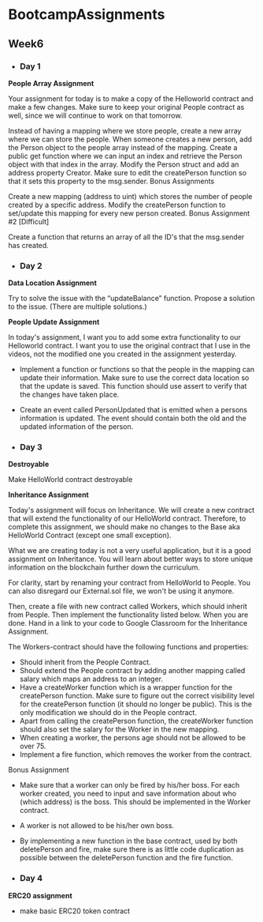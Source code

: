 # BootcampAssignments

## Week6

* ### Day 1

**People Array Assignment**

Your assignment for today is to make a copy of the Helloworld contract and make a few changes. Make sure to keep your original People contract as well, since we will continue to work on that tomorrow.

Instead of having a mapping where we store people, create a new array where we can store the people. 
When someone creates a new person, add the Person object to the people array instead of the mapping.
Create a public get function where we can input an index and retrieve the Person object with that index in the array.
Modify the Person struct and  add an address property Creator. Make sure to edit the createPerson function so that it sets this property to the msg.sender.
Bonus Assignments

Create a new mapping (address to uint) which stores the number of people created by a specific address.
Modify the createPerson function to set/update this mapping for every new person created.
Bonus Assignment #2 [Difficult]

Create a function that returns an array of all the ID's that the msg.sender has created.

* ### Day 2

**Data Location Assignment**

Try to solve the issue with the “updateBalance” function.
Propose a solution to the issue.
(There are multiple solutions.)

**People Update Assignment**

In today's assignment, I want you to add some extra functionality to our Helloworld contract. I want you to use the original contract that I use in the videos, not the modified one you created in the assignment yesterday.

* Implement a function or functions so that the people in the mapping can update their information. Make sure to use the correct data location so that the update is saved. This function should use assert to verify that the changes have taken place.
* Create an event called PersonUpdated that is emitted when a persons information is updated. The event should contain both the old and the updated information of the person. 



* ### Day 3

**Destroyable**

Make HelloWorld contract destroyable


**Inheritance Assignment**

Today's assignment will focus on Inheritance. We will create a new contract that will extend the functionality of our HelloWorld contract. Therefore, to complete this assignment, we should make no changes to the Base aka HelloWorld Contract (except one small exception).

What we are creating today is not a very useful application, but it is a good assignment on Inheritance. You will learn about better ways to store unique information on the blockchain further down the curriculum.

For clarity, start by renaming your contract from HelloWorld to People. You can also disregard our External.sol file, we won't be using it anymore. 

Then, create a file with new contract called Workers, which should inherit from People. Then implement the functionality listed below. When you are done. Hand in a link to your code to Google Classroom for the Inheritance Assignment.

The Workers-contract should have the following functions and properties:

* Should inherit from the People Contract. 
* Should extend the People contract by adding another mapping called salary which maps an address to an integer. 
* Have a createWorker function which is a wrapper function for the createPerson function. Make sure to figure out the correct visibility level for the createPerson function (it should no longer be public). This is the only modification we should do in the People contract.
* Apart from calling the createPerson function, the createWorker function should also set the salary for the Worker in the new mapping.
* When creating a worker, the persons age should not be allowed to be over 75. 
* Implement a fire function, which removes the worker from the contract.

Bonus Assignment

* Make sure that a worker can only be fired by his/her boss. For each worker created, you need to input and save information about who (which address) is the boss. This should be implemented in the Worker contract.
* A worker is not allowed to be his/her own boss. 
* By implementing a new function in the base contract, used by both deletePerson and fire, make sure there is as little code duplication as possible between the deletePerson function and the fire function. 



* ### Day 4

**ERC20 assignment**

* make basic ERC20 token contract



